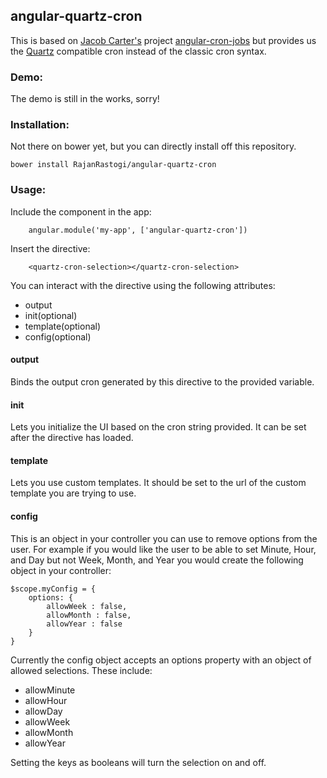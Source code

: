 ## angular-quartz-cron

This is based on [Jacob Carter's](https://github.com/jacobscarter) project [angular-cron-jobs](https://github.com/jacobscarter/angular-cron-jobs) but provides us the [Quartz](https://quartz-scheduler.org/) compatible cron instead of the classic cron syntax.

### Demo:
The demo is still in the works, sorry!

### Installation:

Not there on bower yet, but you can directly install off this repository.

```
bower install RajanRastogi/angular-quartz-cron
```

### Usage:

Include the component in the app:

```
    angular.module('my-app', ['angular-quartz-cron'])
```

Insert the directive:
```
    <quartz-cron-selection></quartz-cron-selection>
```

You can interact with the directive using the following attributes:

* output
* init(optional)
* template(optional)
* config(optional)

#### output
Binds the output cron generated by this directive to the provided variable.

#### init
Lets you initialize the UI based on the cron string provided. It can be set after the directive has loaded. 

#### template
Lets you use custom templates. It should be set to the url of the custom template you are trying to use.

#### config
This is an object in your controller you can use to remove options from the user.  For example if you would like the user to be able to set Minute, Hour, and Day but not Week, Month, and Year you would create the following object in your controller:

    $scope.myConfig = {
        options: {
            allowWeek : false,
            allowMonth : false,
            allowYear : false
        }
    }

Currently the config object accepts an options property with an object of allowed selections.  These include:

* allowMinute
* allowHour
* allowDay
* allowWeek
* allowMonth
* allowYear

Setting the keys as booleans will turn the selection on and off.
